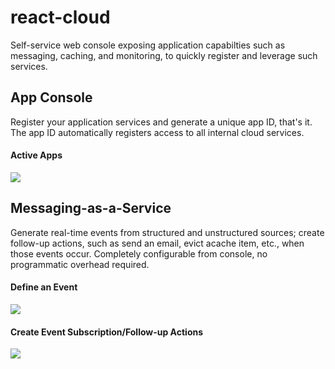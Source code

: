 react-cloud
===========

Self-service web console exposing application capabilties such as messaging, caching, and monitoring, to quickly register and leverage such services.


## App Console
Register your application services and generate a unique app ID, that's it. The app ID automatically registers access to all internal cloud services. 

#### Active Apps
<p>
<a href="http://www.nextideapartners.com/site/images/git/apps.png"><img src="http://www.nextideapartners.com/site/images/git/apps.png" /></a>
<p>


## Messaging-as-a-Service
Generate real-time events from structured and unstructured sources; create follow-up actions, such as send an email, evict acache item, etc., when those events occur. Completely configurable from console, no programmatic overhead required.

#### Define an Event
<p>
<a href="http://www.nextideapartners.com/site/images/git/new-event.png"><img src="http://www.nextideapartners.com/site/images/git/new-event.png" /></a>
<p>

#### Create Event Subscription/Follow-up Actions
<p>
<a href="http://www.nextideapartners.com/site/images/git/action.png"><img src="http://www.nextideapartners.com/site/images/git/action.png" /></a>
<p>
